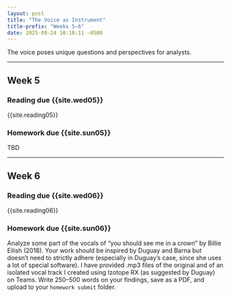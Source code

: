 ```yaml
---
layout: post
title: "The Voice as Instrument"
title-prefix: "Weeks 5–6"
date: 2025-09-24 10:10:11 -0500
---
```


The voice poses unique questions and perspectives for analysts.

---

## Week 5

### Reading due {{site.wed05}}

{{site.reading05}}

### Homework due {{site.sun05}}

TBD

---

## Week 6

### Reading due {{site.wed06}}

{{site.reading06}}

### Homework due {{site.sun06}}

Analyze some part of the vocals of “you should see me in a crown” by Billie Eilish (2018). Your work should be inspired by Duguay and Barna but doesn’t need to strictly adhere (especially in Duguay’s case, since she uses a lot of special software). I have provided .mp3 files of the original and of an isolated vocal track I created using Izotope RX (as suggested by Duguay) on Teams. Write 250–500 words on your findings, save as a PDF, and upload to your `homework submit` folder.
